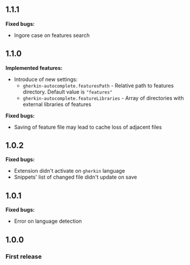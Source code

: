 ## 1.1.1

**Fixed bugs:**

* Ingore case on features search

## 1.1.0

**Implemented features:**

* Introduce of new settings:
    * `gherkin-autocomplete.featuresPath` - Relative path to features directory. Default value is `"features"`
    * `gherkin-autocomplete.featureLibraries` - Array of directories with external libraries of features

**Fixed bugs:**

* Saving of feature file may lead to cache loss of adjacent files

## 1.0.2

**Fixed bugs:**

* Extension didn't activate on `gherkin` language
* Snippets' list of changed file didn't update on save

## 1.0.1

**Fixed bugs:**

* Error on language detection

## 1.0.0

### First release
